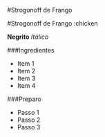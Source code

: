 #Strogonoff de Frango

#Strogonoff de Frango :chicken


**Negrito**
_Itálico_

###Ingredientes
 - Item 1
 - Item 2
 - Item 3
 - Item 4

 ###Preparo

  - Passo 1 
  - Passo 2
  - Passo 3